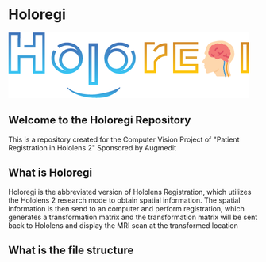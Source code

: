 ﻿# Holoregi
![alt text](Holoregilogo.png "Logo")
## Welcome to the Holoregi Repository
This is a repository created for the Computer Vision Project of "Patient Registration in Hololens 2" Sponsored by Augmedit
## What is Holoregi
Holoregi is the abbreviated version of Hololens Registration, which utilizes the Hololens 2 research mode to obtain spatial information. The spatial information is then send to an computer and perform registration, which generates a transformation matrix and the transformation matrix will be sent back to Hololens and display the MRI scan at the transformed location
## What is the file structure
